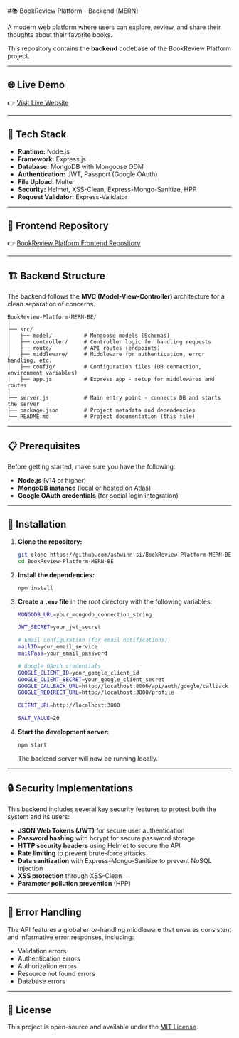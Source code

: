 #📚 BookReview Platform - Backend (MERN)

A modern web platform where users can explore, review, and share their thoughts about their favorite books.

This repository contains the **backend** codebase of the BookReview Platform project.

---

## 🌐 Live Demo

👉 [Visit Live Website](https://book-review-ashwin.vercel.app/)

---

## 🚀 Tech Stack

- **Runtime:** Node.js
- **Framework:** Express.js
- **Database:** MongoDB with Mongoose ODM
- **Authentication:** JWT, Passport (Google OAuth)
- **File Upload:** Multer
- **Security:** Helmet, XSS-Clean, Express-Mongo-Sanitize, HPP
- **Request Validator:** Express-Validator

---

## 📂 Frontend Repository

👉 [BookReview Platform Frontend Repository](https://github.com/ashwinn-si/BookReview-Platform-MERN-FE)

---

## 🏗️ Backend Structure

The backend follows the **MVC (Model-View-Controller)** architecture for a clean separation of concerns.

```
BookReview-Platform-MERN-BE/
│
├── src/
│   ├── model/          # Mongoose models (Schemas)
│   ├── controller/     # Controller logic for handling requests
│   ├── route/          # API routes (endpoints)
│   ├── middleware/     # Middleware for authentication, error handling, etc.
│   ├── config/         # Configuration files (DB connection, environment variables)
│   ├── app.js          # Express app - setup for middlewares and routes
│
├── server.js           # Main entry point - connects DB and starts the server
├── package.json        # Project metadata and dependencies
└── README.md           # Project documentation (this file)
```

---

## 📋 Prerequisites

Before getting started, make sure you have the following:

- **Node.js** (v14 or higher)
- **MongoDB instance** (local or hosted on Atlas)
- **Google OAuth credentials** (for social login integration)

---

## 🔧 Installation

1. **Clone the repository:**
   ```bash
   git clone https://github.com/ashwinn-si/BookReview-Platform-MERN-BE.git
   cd BookReview-Platform-MERN-BE
   ```

2. **Install the dependencies:**
   ```bash
   npm install
   ```

3. **Create a `.env` file** in the root directory with the following variables:
   ```bash
   MONGODB_URL=your_mongodb_connection_string

   JWT_SECRET=your_jwt_secret
   
   # Email configuration (for email notifications)
   mailID=your_email_service
   mailPass=your_email_password
   
   # Google OAuth credentials
   GOOGLE_CLIENT_ID=your_google_client_id
   GOOGLE_CLIENT_SECRET=your_google_client_secret
   GOOGLE_CALLBACK_URL=http://localhost:8000/api/auth/google/callback
   GOOGLE_REDIRECT_URL=http://localhost:3000/profile

   CLIENT_URL=http://localhost:3000

   SALT_VALUE=20
   ```

4. **Start the development server:**
   ```bash
   npm start
   ```

   The backend server will now be running locally.

---

## 🔒 Security Implementations

This backend includes several key security features to protect both the system and its users:

- **JSON Web Tokens (JWT)** for secure user authentication
- **Password hashing** with bcrypt for secure password storage
- **HTTP security headers** using Helmet to secure the API
- **Rate limiting** to prevent brute-force attacks
- **Data sanitization** with Express-Mongo-Sanitize to prevent NoSQL injection
- **XSS protection** through XSS-Clean
- **Parameter pollution prevention** (HPP)

---

## 🚨 Error Handling

The API features a global error-handling middleware that ensures consistent and informative error responses, including:

- Validation errors
- Authentication errors
- Authorization errors
- Resource not found errors
- Database errors

---

## 📜 License

This project is open-source and available under the [MIT License](LICENSE).
